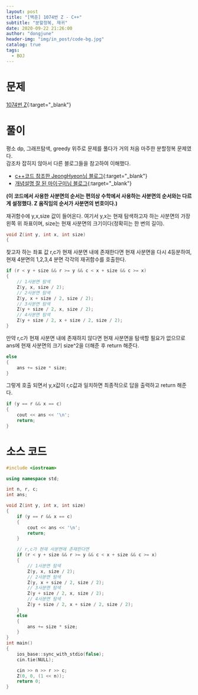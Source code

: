 ```yaml
---
layout: post
title: "[백준] 1074번 Z - C++"
subtitle: "분할정복, 재귀"
date: 2020-09-22 21:26:00
author: "dongjune"
header-img: "img/in_post/code-bg.jpg"
catalog: true
tags:
  - BOJ
---
```


# 문제

[1074번 Z](https://www.acmicpc.net/problem/1074){:target="_blank"}

# 풀이

평소 dp, 그래프탐색, greedy 위주로 문제를 풀다가 거의 처음 마주한 분할정복 문제였다.  
감조차 잡히지 않아서 다른 블로그들을 참고하여 이해했다.

- [c++코드 참조한 JeongHyeon님 블로그](https://wjdgus2951.tistory.com/60){:target="_blank"}
- [개념설명 잘 된 마이구미님 블로그](https://mygumi.tistory.com/284){:target="_blank"}

**(이 코드에서 사용한 사분면의 순서는 편의상 수학에서 사용하는 사분면의 순서와는 다르게 설정했다. Z 움직임의 순서가 사분면의 번호이다.)**

재귀함수에 y,x,size 값이 들어온다. 여기서 y,x는 현재 탐색하고자 하는 사분면의 가장 왼쪽 위 좌표이며, size는 현재 사분면의 크기이다(정확히는 한 변의 길이).

```c++
void Z(int y, int x, int size)
{
```

찾고자 하는 좌표 값 r,c가 현재 사분면 내에 존재한다면 현재 사분면을 다시 4등분하여, 현재 4분면의 1,2,3,4 분면 각각의 재귀함수를 호출한다.

```c++
if (r < y + size && r >= y && c < x + size && c >= x)
{
    // 1사분면 탐색
    Z(y, x, size / 2);
    // 2사분면 탐색
    Z(y, x + size / 2, size / 2);
    // 3사분면 탐색
    Z(y + size / 2, x, size / 2);
    // 4사분면 탐색
    Z(y + size / 2, x + size / 2, size / 2);
}
```

만약 r,c가 현재 사분면 내에 존재하지 않다면 현재 사분면을 탐색할 필요가 없으므로 ans에 현재 사분면의 크기 size^2을 더해준 후 return 해준다.

```c++
else
{
    ans += size * size;
}
```

그렇게 호출 되면서 y,x값이 r,c값과 일치하면 최종적으로 답을 출력하고 return 해준다.

```c++
if (y == r && x == c)
{
    cout << ans << '\n';
    return;
}
```

# 소스 코드

```c++
#include <iostream>

using namespace std;

int n, r, c;
int ans;

void Z(int y, int x, int size)
{
    if (y == r && x == c)
    {
        cout << ans << '\n';
        return;
    }

    // r,c가 현재 사분면에 존재한다면
    if (r < y + size && r >= y && c < x + size && c >= x)
    {
        // 1사분면 탐색
        Z(y, x, size / 2);
        // 2사분면 탐색
        Z(y, x + size / 2, size / 2);
        // 3사분면 탐색
        Z(y + size / 2, x, size / 2);
        // 4사분면 탐색
        Z(y + size / 2, x + size / 2, size / 2);
    }
    else
    {
        ans += size * size;
    }
}
int main()
{
    ios_base::sync_with_stdio(false);
    cin.tie(NULL);

    cin >> n >> r >> c;
    Z(0, 0, (1 << n));
    return 0;
}
```
